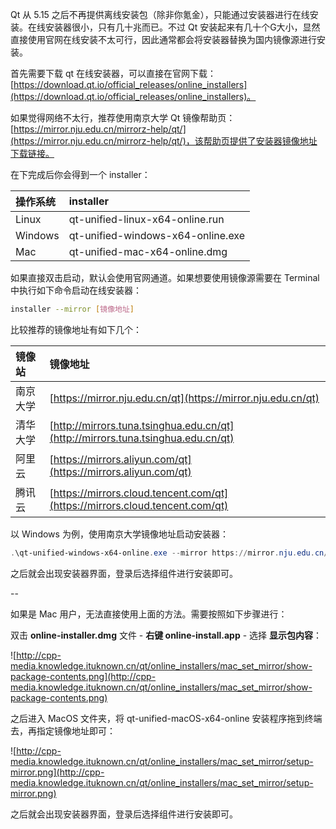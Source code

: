 Qt 从 5.15 之后不再提供离线安装包（除非你氪金），只能通过安装器进行在线安装。在线安装器很小，只有几十兆而已。不过 Qt 安装起来有几十个G大小，显然直接使用官网在线安装不太可行，因此通常都会将安装器替换为国内镜像源进行安装。

首先需要下载 qt 在线安装器，可以直接在官网下载：[https://download.qt.io/official_releases/online_installers](https://download.qt.io/official_releases/online_installers)。

如果觉得网络不太行，推荐使用南京大学 Qt 镜像帮助页：[https://mirror.nju.edu.cn/mirrorz-help/qt/](https://mirror.nju.edu.cn/mirrorz-help/qt/)，该帮助页提供了安装器镜像地址下载链接。

在下完成后你会得到一个 installer：

| **操作系统** | **installer**                     |
| :----------- | :-------------------------------- |
| Linux        | qt-unified-linux-x64-online.run   |
| Windows      | qt-unified-windows-x64-online.exe |
| Mac          | qt-unified-mac-x64-online.dmg     |

如果直接双击启动，默认会使用官网通道。如果想要使用镜像源需要在 Terminal 中执行如下命令启动在线安装器：

```bash
installer --mirror [镜像地址]
```

比较推荐的镜像地址有如下几个：

| **镜像站** | **镜像地址**                                                 |
| :--------- | :----------------------------------------------------------- |
| 南京大学   | [https://mirror.nju.edu.cn/qt](https://mirror.nju.edu.cn/qt) |
| 清华大学   | [http://mirrors.tuna.tsinghua.edu.cn/qt](http://mirrors.tuna.tsinghua.edu.cn/qt) |
| 阿里云     | [https://mirrors.aliyun.com/qt](https://mirrors.aliyun.com/qt) |
| 腾讯云     | [https://mirrors.cloud.tencent.com/qt](https://mirrors.cloud.tencent.com/qt) |

以 Windows 为例，使用南京大学镜像地址启动安装器：

```powershell
.\qt-unified-windows-x64-online.exe --mirror https://mirror.nju.edu.cn/qt
```

之后就会出现安装器界面，登录后选择组件进行安装即可。


--


如果是 Mac 用户，无法直接使用上面的方法。需要按照如下步骤进行：

双击 **online-installer.dmg** 文件 - **右键 online-install.app** - 选择 **显示包内容**：

![http://cpp-media.knowledge.ituknown.cn/qt/online_installers/mac_set_mirror/show-package-contents.png](http://cpp-media.knowledge.ituknown.cn/qt/online_installers/mac_set_mirror/show-package-contents.png)

之后进入 MacOS 文件夹，将 qt-unified-macOS-x64-online 安装程序拖到终端去，再指定镜像地址即可：

![http://cpp-media.knowledge.ituknown.cn/qt/online_installers/mac_set_mirror/setup-mirror.png](http://cpp-media.knowledge.ituknown.cn/qt/online_installers/mac_set_mirror/setup-mirror.png)

之后就会出现安装器界面，登录后选择组件进行安装即可。





